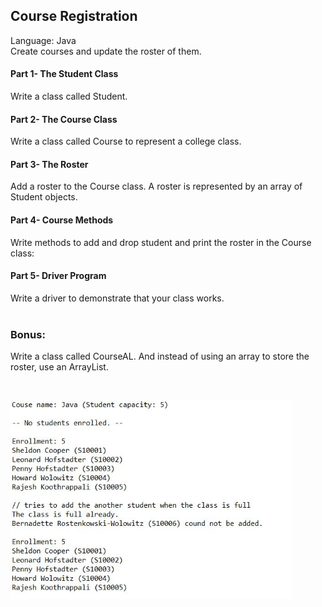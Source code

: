 ## Course Registration
Language: Java </br>
Create courses and update the roster of them.

#### Part 1- The Student Class
Write a class called Student.

#### Part 2- The Course Class  
Write a class called Course to represent a college class. 

#### Part 3- The Roster
Add a roster to the Course class. A roster is represented by an array of Student objects.

#### Part 4- Course Methods
Write methods to add and drop student and print the roster in the Course class:

#### Part 5- Driver Program 
Write a driver to demonstrate that your class works. 
<br />
<br />
###
### Bonus: 
Write a class called CourseAL. And instead of using an array to store the roster, use an ArrayList. 

</br>
<p align="left">
  <img src="courseRoster.JPG" width="450"/>
</p>

